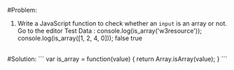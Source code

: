 #Problem:
1. Write a JavaScript function to check whether an `input` is an array or not. Go to the editor
Test Data :
console.log(is_array('w3resource')); 
console.log(is_array([1, 2, 4, 0]));
false
true
<br>
#Solution:
```
var is_array = function(value) {
    return Array.isArray(value);
}
```